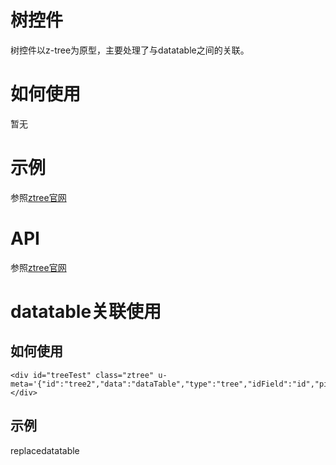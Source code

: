 # 树控件

树控件以z-tree为原型，主要处理了与datatable之间的关联。

# 如何使用

暂无

# 示例

参照[ztree官网](http://www.ztree.me/v3/demo.php#_101)

<!--### 示例1

示例1说明

### 示例2

示例2说-->

# API

参照[ztree官网](http://www.ztree.me/v3/api.php)


# datatable关联使用

## 如何使用

	<div id="treeTest" class="ztree" u-meta='{"id":"tree2","data":"dataTable","type":"tree","idField":"id","pidField":"pid","nameField":"title","setting":"treeSetting"}'></div>

## 示例

replacedatatable

<!--### 示例1

示例1说明

### 示例2

示例2说-->